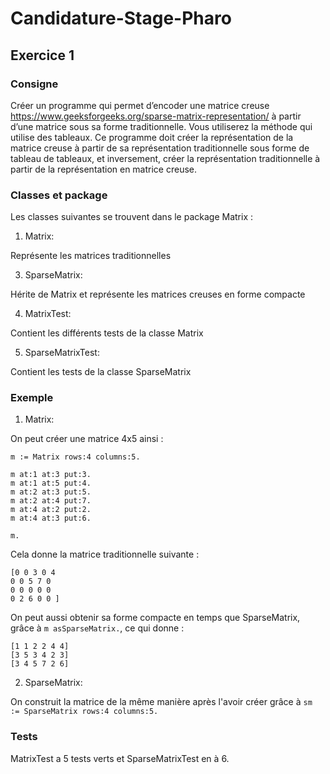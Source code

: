# Candidature-Stage-Pharo

## Exercice 1
### Consigne
Créer un programme qui permet d’encoder une matrice creuse https://www.geeksforgeeks.org/sparse-matrix-representation/ à partir d’une matrice sous sa forme traditionnelle. Vous utiliserez la méthode qui utilise des tableaux. Ce programme doit créer la représentation de la matrice creuse à partir de sa représentation traditionnelle sous forme de tableau de tableaux, et inversement, créer la représentation traditionnelle à partir de la représentation en matrice creuse.
### Classes et package
Les classes suivantes se trouvent dans le package Matrix :
1) Matrix:
   
Représente les matrices traditionnelles

3) SparseMatrix:
   
Hérite de Matrix et représente les matrices creuses en forme compacte

4) MatrixTest:
   
Contient les différents tests de la classe Matrix

5) SparseMatrixTest:
   
Contient les tests de la classe SparseMatrix
### Exemple
1) Matrix:

On peut créer une matrice 4x5 ainsi :
```
m := Matrix rows:4 columns:5.

m at:1 at:3 put:3.
m at:1 at:5 put:4.
m at:2 at:3 put:5.
m at:2 at:4 put:7.
m at:4 at:2 put:2.
m at:4 at:3 put:6.

m.
```
Cela donne la matrice traditionnelle suivante :
```
[0 0 3 0 4
0 0 5 7 0
0 0 0 0 0
0 2 6 0 0 ]
```

On peut aussi obtenir sa forme compacte en temps que SparseMatrix, grâce à `m asSparseMatrix.`, ce qui donne :
```
[1 1 2 2 4 4]
[3 5 3 4 2 3]
[3 4 5 7 2 6]
```

2) SparseMatrix:
   
On construit la matrice de la même manière après l'avoir créer grâce à `sm := SparseMatrix rows:4 columns:5.`
### Tests
MatrixTest a 5 tests verts et SparseMatrixTest en à 6.
